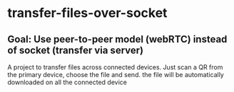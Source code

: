 # transfer-files-over-socket
## Goal: Use peer-to-peer model (webRTC) instead of socket (transfer via server)

A project to transfer files across connected devices. Just scan a QR from the primary device, choose the file and send. the file will be automatically downloaded on all the connected device

